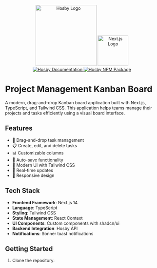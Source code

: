 <div align="center">
  <img src="https://hosy.io/hosby.svg" alt="Hosby Logo" width="200" />
  <img src="https://docs.hosby.io/nextjs-icon.svg" alt="Next.js Logo" width="100" />
</div>

<div align="center">
  <a href="https://docs.hosby.io/">
    <img src="https://img.shields.io/badge/Documentation-Hosby-blue" alt="Hosby Documentation" />
  </a>
  <a href="https://www.npmjs.com/package/hosby-ts">
    <img src="https://img.shields.io/badge/npm-hosby--ts-red" alt="Hosby NPM Package" />
  </a>
</div>


# Project Management Kanban Board

A modern, drag-and-drop Kanban board application built with Next.js, TypeScript, and Tailwind CSS. This application helps teams manage their projects and tasks efficiently using a visual board interface.


## Features

- 🎯 Drag-and-drop task management
- 📋 Create, edit, and delete tasks
- 📊 Customizable columns
- 💾 Auto-save functionality
- 🎨 Modern UI with Tailwind CSS
- 🔄 Real-time updates
- 📱 Responsive design

## Tech Stack

- **Frontend Framework**: Next.js 14
- **Language**: TypeScript
- **Styling**: Tailwind CSS
- **State Management**: React Context
- **UI Components**: Custom components with shadcn/ui
- **Backend Integration**: Hosby API
- **Notifications**: Sonner toast notifications

## Getting Started

1. Clone the repository:
